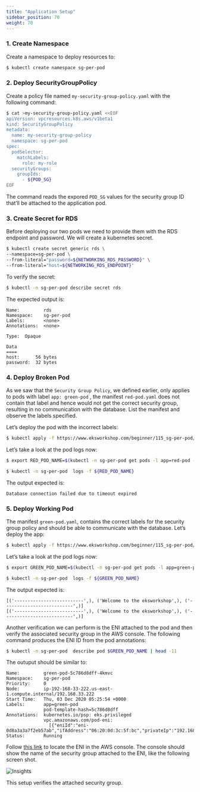 ```yaml
---
title: "Application Setup"
sidebar_position: 70
weight: 70
---
```


### 1. Create Namespace

Create a namespace to deploy resources to:

```bash
$ kubectl create namespace sg-per-pod
```

### 2. Deploy SecurityGroupPolicy

Create a policy file named `my-security-group-policy.yaml` with the following command:

```bash
$ cat >my-security-group-policy.yaml <<EOF
apiVersion: vpcresources.k8s.aws/v1beta1
kind: SecurityGroupPolicy
metadata:
  name: my-security-group-policy
  namespace: sg-per-pod
spec:
  podSelector: 
    matchLabels:
      role: my-role
  securityGroups:
    groupIds:
      - ${POD_SG}
EOF
```

The command reads the expored `POD_SG` values for the security group ID that’ll be attached to the application pod.

### 3. Create Secret for RDS

Before deploying our two pods we need to provide them with the RDS endpoint and password. We will create a kubernetes secret.

```bash
$ kubectl create secret generic rds \
--namespace=sg-per-pod \
--from-literal="password=${NETWORKING_RDS_PASSWORD}" \
--from-literal="host=${NETWORKING_RDS_ENDPOINT}"
```

To verify the secret:

```bash
$ kubectl -n sg-per-pod describe secret rds
```

The expected output is:

```text
Name:         rds
Namespace:    sg-per-pod
Labels:       <none>
Annotations:  <none>

Type:  Opaque

Data
====
host:      56 bytes
password:  32 bytes
```

### 4. Deploy Broken Pod

As we saw that the `Security Group Policy`, we defined earlier, only applies to pods with label `app: green-pod` , the manifest `red-pod.yaml` does not contain that label and hence would not get the correct security group, resulting in no communication with the database. List the manifest and observe the labels specified.

Let’s deploy the pod with the incorrect labels:

```bash
$ kubectl apply -f https://www.eksworkshop.com/beginner/115_sg-per-pod/deployments.files/red-pod.yaml
```

Let’s take a look at the pod logs now:

```bash
$ export RED_POD_NAME=$(kubectl -n sg-per-pod get pods -l app=red-pod -o jsonpath='{.items[].metadata.name}')

$ kubectl -n sg-per-pod  logs -f ${RED_POD_NAME}
```

The output expected is:

```text
Database connection failed due to timeout expired
```

### 5. Deploy Working Pod

The manifest `green-pod.yaml`, contains the correct labels for the security group policy and should be able to communicate with the database. Let’s deploy the app:

```bash
$ kubectl apply -f https://www.eksworkshop.com/beginner/115_sg-per-pod/deployments.files/green-pod.yaml
```

Let’s take a look at the pod logs now:

```bash
$ export GREEN_POD_NAME=$(kubectl -n sg-per-pod get pods -l app=green-pod -o jsonpath='{.items[].metadata.name}')

$ kubectl -n sg-per-pod  logs -f ${GREEN_POD_NAME}
```

The output expected is:

```text
[('--------------------------',), ('Welcome to the eksworkshop',), ('--------------------------',)]
[('--------------------------',), ('Welcome to the eksworkshop',), ('--------------------------',)]
```

Another verification we can perform is the ENI attached to the pod and then verify the associated security group in the AWS console. The following command produces the ENI ID from the pod annotations:

```bash
$ kubectl -n sg-per-pod  describe pod $GREEN_POD_NAME | head -11
```

The outuput should be similar to:

```text
Name:         green-pod-5c786d8dff-4kmvc
Namespace:    sg-per-pod
Priority:     0
Node:         ip-192-168-33-222.us-east-1.compute.internal/192.168.33.222
Start Time:   Thu, 03 Dec 2020 05:25:54 +0000
Labels:       app=green-pod
              pod-template-hash=5c786d8dff
Annotations:  kubernetes.io/psp: eks.privileged
              vpc.amazonaws.com/pod-eni:
                [{"eniId":"eni-0d8a3a3a7f2eb57ab","ifAddress":"06:20:0d:3c:5f:bc","privateIp":"192.168.47.64","vlanId":1,"subnetCidr":"192.168.32.0/19"}]
Status:       Running
```

Follow [this link](https://console.aws.amazon.com/ec2/home?#NIC:search=POD_SG) to locate the ENI in the AWS console. The console should show the name of the security group attached to the ENI, like the following screen shot.

![Insights](/img/networking/securitygroupsperpod/eni-sg.jpg)

This setup verifies the attached security group.
